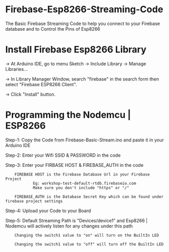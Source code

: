 # Firebase-Esp8266-Streaming-Code
The Basic Firebase Streaming Code to help you connect to your Firebase database and to Control the Pins of Esp8266

# Install Firebase Esp8266 Library 

->  At Arduino IDE, go to menu Sketch -> Include Library -> Manage Libraries...

->  In Library Manager Window, search "firebase" in the search form then select "Firebase ESP8266 Client".

->  Click "Install" button.

# Programming the Nodemcu | ESP8266

Step-1: Copy the Code from Firebase-Basic-Stream.ino and paste it in your Arduino IDE

Step-2: Enter your Wifi SSID & PASSWORD in the code 

Step-3: Enter your FIRBASE HOST & FIREBASE_AUTH in the code
        
        FIREBASE HOST is the Firebase Database Url in your Firebase Project
                Eg: workshop-test-default-rtdb.firebaseio.com 
                Make sure you don't include "https" or "/"
        
        FIREBASE_AUTH is the Database Secret Key which can be found under firebase project settings
        
Step-4: Upload your Code to your Board
        
Step-5: Default Streaming Path is "Devices/device1" and Esp8266 | Nodemcu will actively listen for any changes under this path

        Changing the switch1 value to "on" will turn on the BuiltIn LED
        
        Changing the switch1 value to "off" will turn off the BuiltIn LED
        
        
